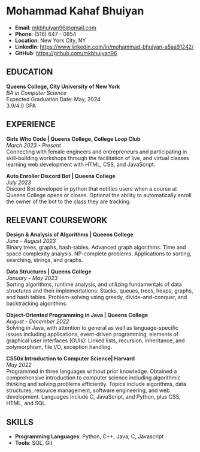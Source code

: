# Mohammad Kahaf Bhuiyan

- **Email**: [mkbhuiyan96@gmail.com](mailto:mkbhuiyan96@gmail.com)
- **Phone**: (516) 647 - 0854
- **Location**: New York City, NY
- **LinkedIn**: https://www.linkedin.com/in/mohammad-bhuiyan-a5aa91242/
- **GitHub**: https://github.com/mkbhuiyan96

## EDUCATION

**Queens College, City University of New York**  
_BA in Computer Science_  
Expected Graduation Date: May, 2024  
3.9/4.0 GPA

## EXPERIENCE

**Girls Who Code | Queens College, College Loop Club**  
_March 2023 - Present_  
Connecting with female engineers and entrepreneurs and participating in skill-building workshops through the facilitation of live, and virtual classes learning web development with HTML, CSS, and JavaScript.

**Auto Enroller Discord Bot | Queens College**  
_July 2023_  
Discord Bot developed in python that notifies users when a course at Queens College opens or closes. Optional the ability to automatically enroll the owner of the bot to the class they are tracking.

## RELEVANT COURSEWORK

**Design & Analysis of Algorithms | Queens College**  
_June - August 2023_  
Binary trees, graphs, hash-tables. Advanced graph algorithms. Time and space complexity analysis. NP-complete problems. Applications to sorting, searching, strings, and graphs.

**Data Structures | Queens College**  
_January - May 2023_  
Sorting algorithms, runtime analysis, and utilizing fundamentals of data structures and their implementations: Stacks, queues, trees, heaps, graphs, and hash tables. Problem-solving using greedy, divide-and-conquer, and backtracking algorithms.

**Object-Oriented Programming in Java | Queens College**  
_August - December 2022_  
Solving in Java, with attention to general as well as language-specific issues including applications, event-driven programming, elements of graphical user interfaces (GUIs): Linked lists, recursion, inheritance, and polymorphism, file I/O, exception handling.

**CS50x Introduction to Computer Science| Harvard**  
_May 2022_  
Programmed in three languages without prior knowledge. Obtained a comprehensive introduction to computer science including algorithmic thinking and solving problems efficiently. Topics include algorithms, data structures, resource management, software engineering, and web development. Languages include C, JavaScript, and Python, plus CSS, HTML, and SQL.

## SKILLS

- **Programming Languages**: Python, C++, Java, C, Javascript
- **Tools**: SQL, Git